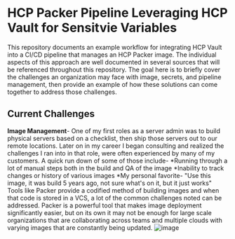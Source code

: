 # HCP Packer Pipeline Leveraging HCP Vault for Sensitvie Variables

This repository documents an example workflow for integrating HCP Vault into a CI/CD pipeline that manages an HCP Packer image. The individual aspects of this approach are well documented in several sources that will be referenced throughout this repository. The goal here is to briefly cover the challenges an organization may face with image, secrets, and pipeline management, then provide an example of how these solutions can come together to address those challenges.

## Current Challenges 

**Image Management**- One of my first roles as a server admin was to build physical servers based on a checklist, then ship those servers out to our remote locations. Later on in my career I began consulting and realized the challenges I ran into in that role, were often experienced by many of my customers. A quick run down of some of those include- 
*Running through a lot of manual steps both in the build and QA of the image
*Inability to track changes or history of various images
*My personal favorite- "Use this image, it was build 5 years ago, not sure what's on it, but it just works" 
Tools like Packer provide a codified method of building images and when that code is stored in a VCS, a lot of the common challenges noted can be addressed. Packer is a powerful tool that makes image deployment significantly easier, but on its own it may not be enough for large scale organizations that are collaborating across teams and multiple clouds with varying images that are constantly being updated. ![image](https://user-images.githubusercontent.com/56609570/210866500-c536b3f1-4e84-4cd6-b4a9-7e31273d4f9a.png)
